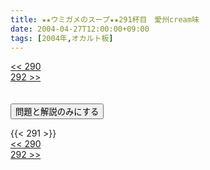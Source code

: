 ```yaml
---
title: ★★ウミガメのスープ★★291杯目　愛州cream味
date: 2004-04-27T12:00:00+09:00
tags: [2004年,オカルト板]
---
```

<div class="th_left"><a href="../290"><< 290</a></div>
<div class="th_right"><a href="../292">292 >></a></div>
<br><br>
<script src="../../js/cupsoup.js"></script>
<form>
<input type="button" value="問題と解説のみにする" onClick="toggleCupsoup()">
</form>
{{< 291 >}}
<div class="th_left"><a href="../290"><< 290</a></div>
<div class="th_right"><a href="../292">292 >></a></div>